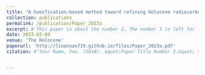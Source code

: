```yaml
---
title: "A humification-based method toward refining Holocene radiocarbon chronologies: Wetland records from southeastern China"
collection: publications
permalink: /publication/Paper_2023a
excerpt: #'This paper is about the number 2. The number 3 is left for future work.'
date: 2023-02-09
venue: 'The Holocene'
paperurl: 'http://linannan719.github.io/files/Paper_2023a.pdf'
citation: #'Your Name, You. (2010). &quot;Paper Title Number 2.&quot; <i>Journal 1</i>. 1(2).'


---
```



